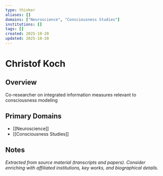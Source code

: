 ```yaml
---
type: thinker
aliases: []
domains: ["Neuroscience", "Consciousness Studies"]
institutions: []
tags: []
created: 2025-10-20
updated: 2025-10-20
---
```


# Christof Koch

## Overview

Co-researcher on integrated information measures relevant to consciousness modeling

## Primary Domains

- [[Neuroscience]]
- [[Consciousness Studies]]

## Notes

*Extracted from source material (transcripts and papers). Consider enriching with affiliated institutions, key works, and biographical details.*
